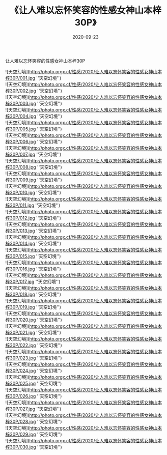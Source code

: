 ﻿---
layout: post
title:  《让人难以忘怀笑容的性感女神山本梓30P》
date:   2020-09-23
img: http://photo.orgx.cf/性感/2020/让人难以忘怀笑容的性感女神山本梓30P/000.jpg
tags: [美女, 性感, 泳衣]
---

让人难以忘怀笑容的性感女神山本梓30P



![天空幻境](http://photo.orgx.cf/性感/2020/让人难以忘怀笑容的性感女神山本梓30P/001.jpg ''天空幻境'') <br>
![天空幻境](http://photo.orgx.cf/性感/2020/让人难以忘怀笑容的性感女神山本梓30P/002.jpg ''天空幻境'') <br>
![天空幻境](http://photo.orgx.cf/性感/2020/让人难以忘怀笑容的性感女神山本梓30P/003.jpg ''天空幻境'') <br>
![天空幻境](http://photo.orgx.cf/性感/2020/让人难以忘怀笑容的性感女神山本梓30P/004.jpg ''天空幻境'') <br>
![天空幻境](http://photo.orgx.cf/性感/2020/让人难以忘怀笑容的性感女神山本梓30P/005.jpg ''天空幻境'') <br>
![天空幻境](http://photo.orgx.cf/性感/2020/让人难以忘怀笑容的性感女神山本梓30P/006.jpg ''天空幻境'') <br>
![天空幻境](http://photo.orgx.cf/性感/2020/让人难以忘怀笑容的性感女神山本梓30P/007.jpg ''天空幻境'') <br>
![天空幻境](http://photo.orgx.cf/性感/2020/让人难以忘怀笑容的性感女神山本梓30P/008.jpg ''天空幻境'') <br>
![天空幻境](http://photo.orgx.cf/性感/2020/让人难以忘怀笑容的性感女神山本梓30P/009.jpg ''天空幻境'') <br>
![天空幻境](http://photo.orgx.cf/性感/2020/让人难以忘怀笑容的性感女神山本梓30P/010.jpg ''天空幻境'') <br>
![天空幻境](http://photo.orgx.cf/性感/2020/让人难以忘怀笑容的性感女神山本梓30P/011.jpg ''天空幻境'') <br>
![天空幻境](http://photo.orgx.cf/性感/2020/让人难以忘怀笑容的性感女神山本梓30P/012.jpg ''天空幻境'') <br>
![天空幻境](http://photo.orgx.cf/性感/2020/让人难以忘怀笑容的性感女神山本梓30P/013.jpg ''天空幻境'') <br>
![天空幻境](http://photo.orgx.cf/性感/2020/让人难以忘怀笑容的性感女神山本梓30P/014.jpg ''天空幻境'') <br>
![天空幻境](http://photo.orgx.cf/性感/2020/让人难以忘怀笑容的性感女神山本梓30P/015.jpg ''天空幻境'') <br>
![天空幻境](http://photo.orgx.cf/性感/2020/让人难以忘怀笑容的性感女神山本梓30P/016.jpg ''天空幻境'') <br>
![天空幻境](http://photo.orgx.cf/性感/2020/让人难以忘怀笑容的性感女神山本梓30P/017.jpg ''天空幻境'') <br>
![天空幻境](http://photo.orgx.cf/性感/2020/让人难以忘怀笑容的性感女神山本梓30P/018.jpg ''天空幻境'') <br>
![天空幻境](http://photo.orgx.cf/性感/2020/让人难以忘怀笑容的性感女神山本梓30P/019.jpg ''天空幻境'') <br>
![天空幻境](http://photo.orgx.cf/性感/2020/让人难以忘怀笑容的性感女神山本梓30P/020.jpg ''天空幻境'') <br>
![天空幻境](http://photo.orgx.cf/性感/2020/让人难以忘怀笑容的性感女神山本梓30P/021.jpg ''天空幻境'') <br>
![天空幻境](http://photo.orgx.cf/性感/2020/让人难以忘怀笑容的性感女神山本梓30P/022.jpg ''天空幻境'') <br>
![天空幻境](http://photo.orgx.cf/性感/2020/让人难以忘怀笑容的性感女神山本梓30P/023.jpg ''天空幻境'') <br>
![天空幻境](http://photo.orgx.cf/性感/2020/让人难以忘怀笑容的性感女神山本梓30P/024.jpg ''天空幻境'') <br>
![天空幻境](http://photo.orgx.cf/性感/2020/让人难以忘怀笑容的性感女神山本梓30P/025.jpg ''天空幻境'') <br>
![天空幻境](http://photo.orgx.cf/性感/2020/让人难以忘怀笑容的性感女神山本梓30P/026.jpg ''天空幻境'') <br>
![天空幻境](http://photo.orgx.cf/性感/2020/让人难以忘怀笑容的性感女神山本梓30P/027.jpg ''天空幻境'') <br>
![天空幻境](http://photo.orgx.cf/性感/2020/让人难以忘怀笑容的性感女神山本梓30P/028.jpg ''天空幻境'') <br>
![天空幻境](http://photo.orgx.cf/性感/2020/让人难以忘怀笑容的性感女神山本梓30P/029.jpg ''天空幻境'') <br>
![天空幻境](http://photo.orgx.cf/性感/2020/让人难以忘怀笑容的性感女神山本梓30P/030.jpg ''天空幻境'') <br>